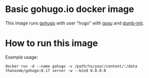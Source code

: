 # Basic gohugo.io docker image

This image runs [gohugo](http://gohugo.io) with user "hugo" with  [gosu](https://github.com/tianon/gosu) and [dumb-init](https://github.com/Yelp/dumb-init).

# How to run this image
Example usage:

```
docker run -d --name gohugo -v /path/to/your/content/:/data thanosme/gohugo:0.17 server -w --bind 0.0.0.0
```
